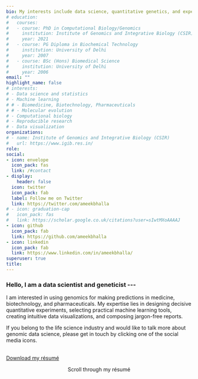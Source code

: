 ```yaml
---
bio: My interests include data science, quantitative genetics, and experimental design #byline
# education:
#   courses:
#   - course: PhD in Computational Biology/Genomics 
#     institution: Institute of Genomics and Integrative Biology (CSIR)
#     year: 2021
#   - course: PG Diploma in Biochemical Technology
#     institution: University of Delhi
#     year: 2007
#   - course: BSc (Hons) Biomedical Science
#     institution: University of Delhi
#     year: 2006
email: ""
highlight_name: false
# interests:
# - Data science and statistics
# - Machine learning
# # - Biomedicine, Biotechnology, Pharmaceuticals
# # - Molecular evolution
# - Computational biology
# - Reproducible research
# - Data visualization
organizations:
# - name: Institute of Genomics and Integrative Biology (CSIR)
#   url: https://www.igib.res.in/
role:  
social:
- icon: envelope
  icon_pack: fas
  link: /#contact
- display:
    header: false
  icon: twitter
  icon_pack: fab
  label: Follow me on Twitter
  link: https://twitter.com/ameekbhalla
# - icon: graduation-cap
#   icon_pack: fas
#   link: https://scholar.google.co.uk/citations?user=sIwtMXoAAAAJ
- icon: github
  icon_pack: fab
  link: https://github.com/ameekbhalla
- icon: linkedin
  icon_pack: fab
  link: https://www.linkedin.com/in/ameekbhalla/
superuser: true
title:
---
```


<!--# <span style="font-variant:small-caps; font-size: 1.75em; font-weight: bold">Hello, I am a data scientist and geneticist,<br></span> --->

<h3>

Hello, I am a data scientist and geneticist ---</h3>

I am interested in using genomics for making predictions in medicine, biotechnology, and pharmaceuticals.
My expertise lies in designing decisive quantitative experiments, selecting practical machine learning tools, creating intuitive data visualizations, and composing jargon-free reports.
<!--# The top personality traits that my colleagues seek me out for are my critical-thinking skills, emotional stability, and openness to ideas. --->If you belong to the life science industry and would like to talk more about genomic data science, please get in touch by clicking one of the social media icons.

<br> <a class="btn btn-outline-primary btn-page-header" href="/static/media/Ameek_résumé.pdf" target="_blank" rel="noopener"> Download my résumé </a>

<!--# <a class="btn btn-outline-primary btn-page-header" href="#experience" target="_blank" rel="noopener"> Scroll-through résumé </a> --->

<div style="position: relative; text-align: center">
    Scroll through my résumé <br>
        <a href="#skills">
        <i class="fas fa-chevron-down"></i>
        </a>
</div>
